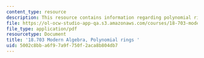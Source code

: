 ```yaml
---
content_type: resource
description: This resource contains information regarding polynomial rings.
file: https://ol-ocw-studio-app-qa.s3.amazonaws.com/courses/18-703-modern-algebra-spring-2013/5002c8bba6f97a9f750f2aca8b804db7_MIT18_703S13_pra_l_21.pdf
file_type: application/pdf
resourcetype: Document
title: '18.703 Modern Algebra, Polynomial rings '
uid: 5002c8bb-a6f9-7a9f-750f-2aca8b804db7
---
```


